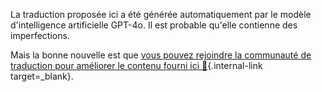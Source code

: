La traduction proposée ici a été générée automatiquement par le modèle d'intelligence artificielle GPT-4o. Il est probable qu'elle contienne des imperfections.

Mais la bonne nouvelle est que [vous pouvez rejoindre la communauté de traduction pour améliorer le contenu fourni ici 👋](https://github.com/gristlabs/grist-help/issues/new?template=10-help-translating.yml){.internal-link target=_blank}.
